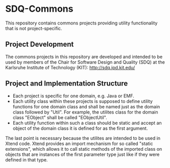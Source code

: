 # SDQ-Commons

This repository contains commons projects providing utility functionality that is not project-specific.

## Project Development

The commons projects in this repository are developed and intended to be used by members of the Chair for Software Design and Quality (SDQ) at the Karlsruhe Institute of Technology (KIT): http://sdq.ipd.kit.edu/

## Project and Implementation Structure

* Each project is specific for one domain, e.g. Java or EMF. 
* Each utility class within these projects is supposed to define utility functions for one domain class and shall be named just as the domain class followed by "Util".
For example, the utilites class for the domain class "EObject" shall be called "EObjectUtil".
* Each utility function within such a class should be static and accept an object of the domain class it is defined for as the first argument.

The last point is necessary because the utilites are intended to be used in Xtend code. Xtend provides an import mechanism for so called
"static extensions", which allows it to call static methods of the imported class on objects that are instances of the first parameter type just like if they were defined in that type. 
